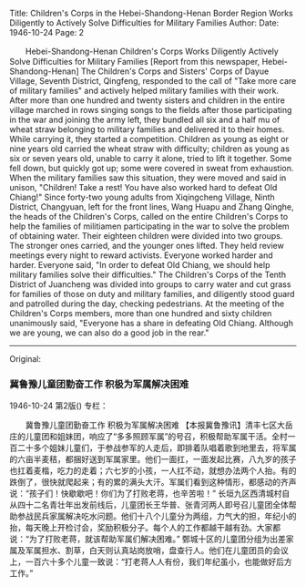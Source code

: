 Title: Children's Corps in the Hebei-Shandong-Henan Border Region Works Diligently to Actively Solve Difficulties for Military Families
Author:
Date: 1946-10-24
Page: 2

　　Hebei-Shandong-Henan Children's Corps Works Diligently
    Actively Solve Difficulties for Military Families
    [Report from this newspaper, Hebei-Shandong-Henan] The Children's Corps and Sisters' Corps of Dayue Village, Seventh District, Qingfeng, responded to the call of "Take more care of military families" and actively helped military families with their work. After more than one hundred and twenty sisters and children in the entire village marched in rows singing songs to the fields after those participating in the war and joining the army left, they bundled all six and a half mu of wheat straw belonging to military families and delivered it to their homes. While carrying it, they started a competition. Children as young as eight or nine years old carried the wheat straw with difficulty; children as young as six or seven years old, unable to carry it alone, tried to lift it together. Some fell down, but quickly got up; some were covered in sweat from exhaustion. When the military families saw this situation, they were moved and said in unison, "Children! Take a rest! You have also worked hard to defeat Old Chiang!"
    Since forty-two young adults from Xiqingcheng Village, Ninth District, Changyuan, left for the front lines, Wang Huapu and Zhang Qinghe, the heads of the Children's Corps, called on the entire Children's Corps to help the families of militiamen participating in the war to solve the problem of obtaining water. Their eighteen children were divided into two groups. The stronger ones carried, and the younger ones lifted. They held review meetings every night to reward activists. Everyone worked harder and harder. Everyone said, "In order to defeat Old Chiang, we should help military families solve their difficulties."
    The Children's Corps of the Tenth District of Juancheng was divided into groups to carry water and cut grass for families of those on duty and military families, and diligently stood guard and patrolled during the day, checking pedestrians. At the meeting of the Children's Corps members, more than one hundred and sixty children unanimously said, "Everyone has a share in defeating Old Chiang. Although we are young, we can also do a good job in the rear."



<hr /> 

Original: 


### 冀鲁豫儿童团勤奋工作  积极为军属解决困难

1946-10-24
第2版()
专栏：

　　冀鲁豫儿童团勤奋工作
    积极为军属解决困难
    【本报冀鲁豫讯】清丰七区大岳庄的儿童团和姐妹团，响应了“多多照顾军属”的号召，积极帮助军属干活。全村一百二十多个姐妹儿童们，于参战参军的人走后，即排着队唱着歌到地里去，将军属的六亩半麦秸，都捆好送到军属家里。他们一面扛，一面发起比赛，八九岁的孩子也扛着麦楷，吃力的走着；六七岁的小孩，一人扛不动，就想办法两个人抬。有的跌倒了，很快就爬起来；有的累的满头大汗。军属们看到这种情形，都感动的齐声说：“孩子们！快歇歇吧！你们为了打败老蒋，也辛苦啦！”
    长垣九区西清城村自从四十二名青壮年出发前线后，儿童团长王华普、张青河两人即号召儿童团全体帮助参战民兵家属解决吃水问题。他们十八个儿童分为两组，力气大的担，年纪小的抬，每天晚上开检讨会，奖励积极分子。每个人的工作都越干越有劲。大家都说：“为了打败老蒋，就该帮助军属们解决困难。”
    鄄城十区的儿童团分组为出差家属及军属担水、割草，白天则认真站岗放哨，盘查行人。他们在儿童团员的会议上，一百六十多个儿童一致说：“打老蒋人人有份，我们年纪虽小，也能做好后方工作。”
